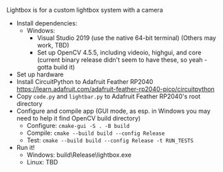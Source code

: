 Lightbox is for a custom lightbox system with a camera

- Install dependencies:
  - Windows:
    - Visual Studio 2019 (use the native 64-bit terminal)  (Others may work, TBD)
    - Set up OpenCV 4.5.5, including videoio, highgui, and core 
      (current binary release didn't seem to have these, so yeah - gotta build it)
- Set up hardware
- Install CircuitPython to Adafruit Feather RP2040
  https://learn.adafruit.com/adafruit-feather-rp2040-pico/circuitpython
- Copy `code.py` and `lightbar.py` to Adafruit Feather RP2040's root directory
- Configure and compile app (GUI mode, as esp. in Windows you may need to help it find OpenCV build directory)
  - Configure: `cmake-gui -S . -B build`
  - Compile:   `cmake --build build --config Release`
  - Test:      `cmake --build build --config Release -t RUN_TESTS`
- Run it!
  - Windows: build\Release\lightbox.exe
  - Linux: TBD

